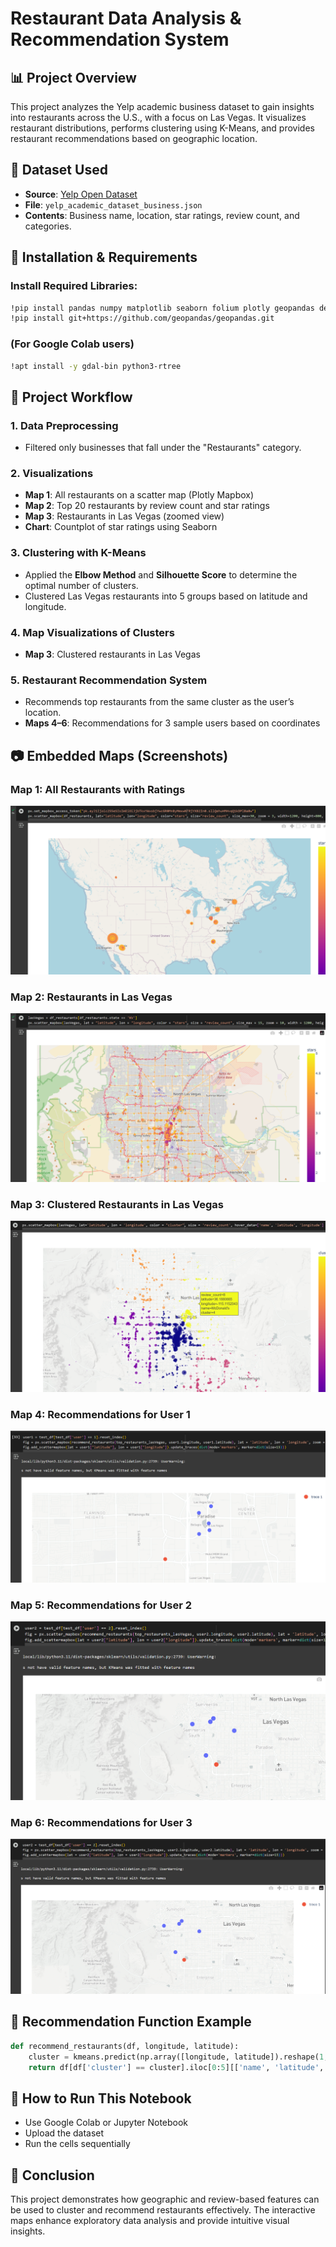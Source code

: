 # Restaurant Data Analysis & Recommendation System

## 📊 Project Overview
This project analyzes the Yelp academic business dataset to gain insights into restaurants across the U.S., with a focus on Las Vegas. It visualizes restaurant distributions, performs clustering using K-Means, and provides restaurant recommendations based on geographic location.

## 📁 Dataset Used
- **Source**: [Yelp Open Dataset](https://www.dropbox.com/s/3x1w789mmuae3ao/yelp_academic_dataset_business.zip)
- **File**: `yelp_academic_dataset_business.json`
- **Contents**: Business name, location, star ratings, review count, and categories.

## 🔧 Installation & Requirements
### Install Required Libraries:
```bash
!pip install pandas numpy matplotlib seaborn folium plotly geopandas descartes scikit-learn
!pip install git+https://github.com/geopandas/geopandas.git
```

### (For Google Colab users)
```bash
!apt install -y gdal-bin python3-rtree
```

## 📌 Project Workflow
### 1. **Data Preprocessing**
- Filtered only businesses that fall under the "Restaurants" category.

### 2. **Visualizations**
- **Map 1**: All restaurants on a scatter map (Plotly Mapbox)
- **Map 2**: Top 20 restaurants by review count and star ratings
- **Map 3**: Restaurants in Las Vegas (zoomed view)
- **Chart**: Countplot of star ratings using Seaborn

### 3. **Clustering with K-Means**
- Applied the **Elbow Method** and **Silhouette Score** to determine the optimal number of clusters.
- Clustered Las Vegas restaurants into 5 groups based on latitude and longitude.

### 4. **Map Visualizations of Clusters**
- **Map 3**: Clustered restaurants in Las Vegas

### 5. **Restaurant Recommendation System**
- Recommends top restaurants from the same cluster as the user’s location.
- **Maps 4–6**: Recommendations for 3 sample users based on coordinates

## 📷 Embedded Maps (Screenshots)
### Map 1: All Restaurants with Ratings
![Map 1](RR_Images/Map_Image1.png)

### Map 2: Restaurants in Las Vegas
![Map 3](RR_Images/Map_Image2.png)

### Map 3: Clustered Restaurants in Las Vegas
![Map 4](RR_Images/Map_Image3.png)

### Map 4: Recommendations for User 1
![Map 5](RR_Images/Map_Image4.png)

### Map 5: Recommendations for User 2
![Map 6](RR_Images/Map_Image5.png)

### Map 6: Recommendations for User 3
![Map 7](RR_Images/Map_Image6.png)

## 📌 Recommendation Function Example
```python
def recommend_restaurants(df, longitude, latitude):
    cluster = kmeans.predict(np.array([longitude, latitude]).reshape(1, -1))[0]
    return df[df['cluster'] == cluster].iloc[0:5][['name', 'latitude', 'longitude']]
```

## 🚀 How to Run This Notebook
- Use Google Colab or Jupyter Notebook
- Upload the dataset
- Run the cells sequentially

## 📎 Conclusion
This project demonstrates how geographic and review-based features can be used to cluster and recommend restaurants effectively. The interactive maps enhance exploratory data analysis and provide intuitive visual insights.



